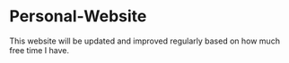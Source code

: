 # Personal-Website
This website will be updated and improved regularly based on how much free time I have.